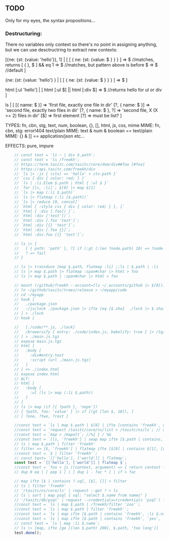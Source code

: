 ## TODO
Only for my eyes, the syntax propositions...

### Destructuring:
There no variables only context so there's no point in assigning anything, 
but we can use desctructring to extract new contexts:

[{ne: {st: {value: 'hello'}}, 1] | [
  [ { ne: {st: {value: $ } } } ] => $ //matches, returns
  [ { }, $ ] && eq 1 => $ //matches, but pattern above is before
  $ => $ //default
]

{ne: {st: {value: 'hello'} } | [
  [ { ne: {st: {value: $ } } } ] => $
]

html [:ul 'hello'] | [
  html [:ul $] || html [:div $] => $ //returns hello for ul or div
]

ls | [
  [{ name: $ }] => 'first file, exactly one file in dir'
  [?, { name: $ }] => 'second file, exactly two files in dir'
  [?, { name: $ }, ?] => 'second file, X (X >= 2) files in dir'
  [$] => first element
  [?] => must be list?
]


TYPES: fn, cbn, stg, text, num, boolean, {}, [], html, js, css, mime
MIME: fn, cbn, stg: error!404 text/plain
MIME: text & num & boolean == text/plain
MIME: {} & [] == application/json
etc...

EFFECTS: pure, impure

```js
    // const text = 'ls ~ | div $.path';
    // const text = 'ls /freekh';
    // https://term.tasitc.com/tasitc/core/dom/div##foo [#foo]
    // https://api.tasitc.com/freekh/div
    // `ls |> :js { (ctx) => 'hello' + ctx.path }`
    // `css { div { color: red; } }`
    // `ls | :li.Elem $.path | html { :ul $ }`
    // `for [ls, :li]`; $[0] |> map $[1]
    // `ls |> map (:li $.path)`
    // `ls |> flatmap (:li [$.path])`
    // `ls |> reduce [0, concat]`
    // `html [ :style css { div { color: red; } }, ]` 
    // `html { :div [.foo]) }`;
    // `html :div ['test'])`;
    // `html :div [.foo 'test']`;
    // `html :div [{} 'test']`;
    // `html :div [.foo {}]`;
    // `html :div.foo [{} 'test']`;

    // ls |> {
    //   [ { path: 'path' }, ?] if (:gt (:len ?node.path) 10) => ?node.path
    //   ? => fail
    // }

    // ls |> transduce [map $.path, flatmap :li] ;;ls | $.path | :li
    // ls |> map $.path |> flatmap :span#char |> html > foo
    // ls |> map $.path | :span#char |> html > foo

    // mount (/github/freekh --account=(ls ~/.accounts/github |> $[0])) > ~/github
    // ln ~/github/tasitc/trees/release > ~/myapp/code
    // cd ~/myapp
    // hook [
    //   ./package.json
    //   :/js/lock ./package.json |> ifte [eq [$.sha1  ./lock |> $.sha1], $, ./lock]
    // ] > ./lock
    // hook [

    //   [./code/**.js, ./lock]
    //   /browersify { entry: ./code/index.js, babelify: true } |> /tgz
    // ] > ./main.js.tgz
    // expose main.js.tgz
    // html [
    //   :body [
    //     :div#entry.test
    //     :script (url ./main.js.tgz)
    //   ]
    // ] >> ./index.html
    // expose index.html
    // ALT:
    // html [
    //   :body [
    //     :ul (ls |> map (:li $.path))
    //   ]
    // ]
    // ls |> map (if [{ ?path }, 'nope'])
    // { ?path, foo: 'value' } |> if [(gt [len $, 10]), ]
    // [ ?one, ?two, ?rest ]

    //const text = `ls | map $.path | $[0] | ifte [contains 'freekh', $, 'nope'] | html`;
    //const text = `request /tasitc/core/ns/list > /tasitc/ns/ls`; // or request --get ?,  should it be possible to write request --verb='get' > /tasitc/requests/get
    //const text = `map > /mapalt`; //%{ } / %&
    //const text = `[ls, 'freekh'] | swap map ifte [$.path | contains, $.name, 'nope']`;
    // ls | map $.path | filter 'freekh'
    // filter => [$, 'freekh'] | flatmap ifte [$[0] | contains $[1], [$[0]], []]
    //const text = `$ | filter 'freekh'`;
    // const text= `[['hello'], ['world']] | flatmap`;
    const text = `[['hello'], ['world']] | flatmap $`;
    //const text = `foo < js ((context, argument) => { return context + argument; })`; // ls | map :foo 'yeah'
    // dup 0 eq | [ pop 1 ] | [ dup 1 - fac * ] | if > fac

    // map ifte [$ | contains ?.sql, [$], []] > filter
    // ls | filter 'freekh'
    // '/tasitc/ns/core/ls' | request --get ? > ls
    // ls | sort | map psql { sql: "select $.name from names" }
    // '/tasitc/db/psql' | request --credentials=(credentials 'psql') ?.sql
    //const text = `ls | map $.path | /freekh/filter 'zoo'`;
    //const text = `ls | map $.path | filter 'freekh'`;
    //const text = `ls | map ifte [$.path | contains 'freekh', :li $.name, 'nope'] | html`;
    //const text = `ls | map ifte [$.path | contains 'freekh', 'yes', 'nope']`;
    // const text = `ls | map :li $.name`;
    // ls |> [map, ifte [ge [(len $.path) 200], $.path, 'too long']]
    test.done();
```


